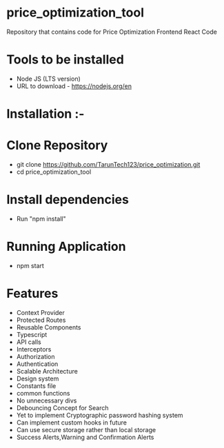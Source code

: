 # price_optimization_tool
Repository that contains code for Price Optimization Frontend React Code

# Tools to be installed
   * Node JS (LTS version)
   * URL to download - https://nodejs.org/en

# Installation :-

# Clone Repository
   * git clone https://github.com/TarunTech123/price_optimization.git
   * cd price_optimization_tool

# Install dependencies
  * Run "npm install"

# Running Application
  * npm start

# Features
  * Context Provider
  * Protected Routes
  * Reusable Components
  * Typescript
  * API calls
  * Interceptors
  * Authorization
  * Authentication
  * Scalable Architecture
  * Design system
  * Constants file
  * common functions
  * No unnecessary divs
  * Debouncing Concept for Search
  * Yet to implement Cryptographic password hashing system
  * Can implement custom hooks in future
  * Can use secure storage rather than local storage
  * Success Alerts,Warning and Confirmation Alerts